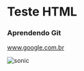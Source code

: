 # Teste HTML
### Aprendendo Git

www.google.com.br


![sonic](https://github.com/molon-vinicius/Teste/blob/master/sonic.gif)
